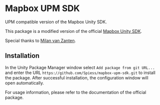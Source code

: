 # Mapbox UPM SDK
UPM compatible version of the Mapbox Unity SDK.

This package is a modified version of the official [Mapbox Unity SDK](https://github.com/mapbox/mapbox-unity-sdk).

Special thanks to [Milan van Zanten](https://github.com/milanvanzanten).

## Installation

In the Unity Package Manager window select `Add package from git URL...` and enter the URL `https://github.com/Spiess/mapbox-upm-sdk.git` to install the package.
After successful installation, the configuration window will open automatically.

For usage information, please refer to the documentation of the official package.
